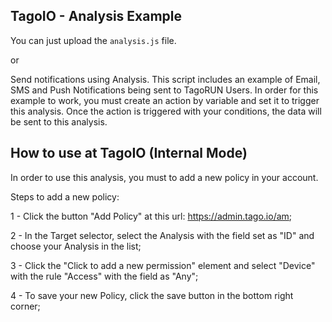 ## TagoIO - Analysis Example

You can just upload the `analysis.js` file.

or

Send notifications using Analysis. This script includes an example of Email, SMS and Push Notifications being sent to TagoRUN Users.
In order for this example to work, you must create an action by variable and set it to trigger this analysis.
Once the action is triggered with your conditions, the data will be sent to this analysis.


## How to use at TagoIO (Internal Mode)

In order to use this analysis, you must to add a new policy in your account.<br>

Steps to add a new policy:

   1 - Click the button "Add Policy" at this url: https://admin.tago.io/am;

   2 - In the Target selector, select the Analysis with the field set as "ID" and choose your Analysis in the list;

   3 - Click the "Click to add a new permission" element and select "Device" with the rule "Access" with the field as "Any";

   4 - To save your new Policy, click the save button in the bottom right corner;<br>
